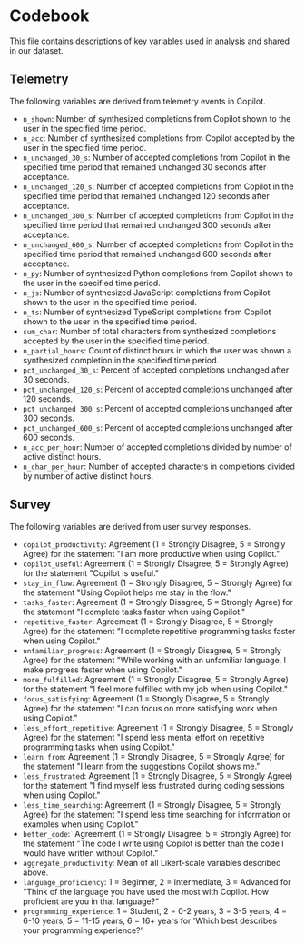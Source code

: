 # Codebook

This file contains descriptions of key variables used in analysis and shared in our dataset.

## Telemetry

The following variables are derived from telemetry events in Copilot.

* `n_shown`: Number of synthesized completions from Copilot shown to the user in the specified time period.
* `n_acc`: Number of synthesized completions from Copilot accepted by the user in the specified time period.
* `n_unchanged_30_s`: Number of accepted completions from Copilot in the specified time period that remained unchanged 30 seconds after acceptance.
* `n_unchanged_120_s`: Number of accepted completions from Copilot in the specified time period that remained unchanged 120 seconds after acceptance.
* `n_unchanged_300_s`: Number of accepted completions from Copilot in the specified time period that remained unchanged 300 seconds after acceptance.
* `n_unchanged_600_s`: Number of accepted completions from Copilot in the specified time period that remained unchanged 600 seconds after acceptance.
* `n_py`: Number of synthesized Python completions from Copilot shown to the user in the specified time period.
* `n_js`: Number of synthesized JavaScript completions from Copilot shown to the user in the specified time period.
* `n_ts`: Number of synthesized TypeScript completions from Copilot shown to the user in the specified time period.
* `sum_char`: Number of total characters from synthesized completions accepted by the user in the specified time period.
* `n_partial_hours`: Count of distinct hours in which the user was shown a synthesized completion in the specified time period.
* `pct_unchanged_30_s`: Percent of accepted completions unchanged after 30 seconds.
* `pct_unchanged_120_s`: Percent of accepted completions unchanged after 120 seconds.
* `pct_unchanged_300_s`: Percent of accepted completions unchanged after 300 seconds.
* `pct_unchanged_600_s`: Percent of accepted completions unchanged after 600 seconds.
* `n_acc_per_hour`: Number of accepted completions divided by number of active distinct hours.
* `n_char_per_hour`: Number of accepted characters in completions divided by number of active distinct hours.

## Survey

The following variables are derived from user survey responses.

* `copilot_productivity`: Agreement (1 = Strongly Disagree, 5 = Strongly Agree) for the statement "I am more productive when using Copilot."
* `copilot_useful`: Agreement (1 = Strongly Disagree, 5 = Strongly Agree) for the statement "Copilot is useful."
* `stay_in_flow`: Agreement (1 = Strongly Disagree, 5 = Strongly Agree) for the statement "Using Copilot helps me stay in the flow."
* `tasks_faster`: Agreement (1 = Strongly Disagree, 5 = Strongly Agree) for the statement "I complete tasks faster when using Copilot."
* `repetitive_faster`: Agreement (1 = Strongly Disagree, 5 = Strongly Agree) for the statement "I complete repetitive programming tasks faster when using Copilot."
* `unfamiliar_progress`: Agreement (1 = Strongly Disagree, 5 = Strongly Agree) for the statement "While working with an unfamiliar language, I make progress faster when using Copilot."
* `more_fulfilled`: Agreement (1 = Strongly Disagree, 5 = Strongly Agree) for the statement "I feel more fulfilled with my job when using Copilot."
* `focus_satisfying`: Agreement (1 = Strongly Disagree, 5 = Strongly Agree) for the statement "I can focus on more satisfying work when using Copilot."
* `less_effort_repetitive`: Agreement (1 = Strongly Disagree, 5 = Strongly Agree) for the statement "I spend less mental effort on repetitive programming tasks when using Copilot."
* `learn_from`: Agreement (1 = Strongly Disagree, 5 = Strongly Agree) for the statement "I learn from the suggestions Copilot shows me."
* `less_frustrated`: Agreement (1 = Strongly Disagree, 5 = Strongly Agree) for the statement "I find myself less frustrated during coding sessions when using Copilot."
* `less_time_searching`: Agreement (1 = Strongly Disagree, 5 = Strongly Agree) for the statement "I spend less time searching for information or examples when using Copilot."
* `better_code`:` Agreement (1 = Strongly Disagree, 5 = Strongly Agree) for the statement "The code I write using Copilot is better than the code I would have written without Copilot."
* `aggregate_productivity`: Mean of all Likert-scale variables described above.
* `language_proficiency`: 1 = Beginner, 2 = Intermediate, 3 = Advanced for "Think of the language you have used the most with Copilot. How proficient are you in that language?" 
* `programming_experience`: 1 = Student, 2 = 0-2 years, 3 = 3-5 years, 4 = 6-10 years, 5 = 11-15 years, 6 = 16+ years for 'Which best describes your programming experience?'
